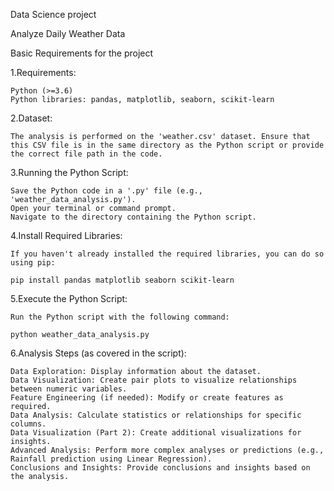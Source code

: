 Data Science project

Analyze Daily Weather Data

Basic Requirements for the project

1.Requirements:

    Python (>=3.6)
    Python libraries: pandas, matplotlib, seaborn, scikit-learn

2.Dataset:

    The analysis is performed on the 'weather.csv' dataset. Ensure that this CSV file is in the same directory as the Python script or provide the correct file path in the code.

3.Running the Python Script:

    Save the Python code in a '.py' file (e.g., 'weather_data_analysis.py').
    Open your terminal or command prompt.
    Navigate to the directory containing the Python script.

4.Install Required Libraries:

    If you haven't already installed the required libraries, you can do so using pip:

    pip install pandas matplotlib seaborn scikit-learn

5.Execute the Python Script:

    Run the Python script with the following command:

    python weather_data_analysis.py

6.Analysis Steps (as covered in the script):

    Data Exploration: Display information about the dataset.
    Data Visualization: Create pair plots to visualize relationships between numeric variables.
    Feature Engineering (if needed): Modify or create features as required.
    Data Analysis: Calculate statistics or relationships for specific columns.
    Data Visualization (Part 2): Create additional visualizations for insights.
    Advanced Analysis: Perform more complex analyses or predictions (e.g., Rainfall prediction using Linear Regression).
    Conclusions and Insights: Provide conclusions and insights based on the analysis.

